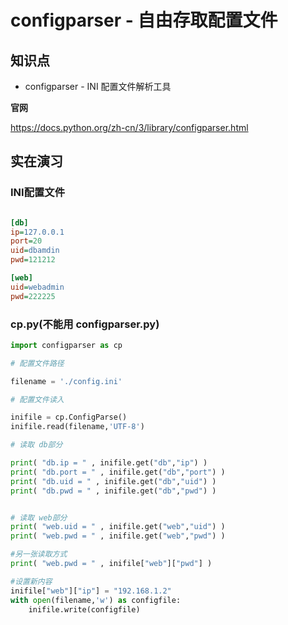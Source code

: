 configparser - 自由存取配置文件
=============================

## 知识点

+ configparser - INI 配置文件解析工具

**官网**

https://docs.python.org/zh-cn/3/library/configparser.html

## 实在演习

### INI配置文件

```ini

[db]
ip=127.0.0.1
port=20
uid=dbamdin
pwd=121212

[web]
uid=webadmin
pwd=222225

```
### cp.py(不能用 configparser.py)

```python
import configparser as cp 

# 配置文件路径

filename = './config.ini'

# 配置文件读入

inifile = cp.ConfigParse()
inifile.read(filename,'UTF-8')

# 读取 db部分

print( "db.ip = " , inifile.get("db","ip") )
print( "db.port = " , inifile.get("db","port") )
print( "db.uid = " , inifile.get("db","uid") )
print( "db.pwd = " , inifile.get("db","pwd") )


# 读取 web部分
print( "web.uid = " , inifile.get("web","uid") )
print( "web.pwd = " , inifile.get("web","pwd") )

#另一张读取方式
print( "web.pwd = " , inifile["web"]["pwd"] )

#设置新内容 
inifile["web"]["ip"] = "192.168.1.2"
with open(filename,'w') as configfile:
    inifile.write(configfile)



```
